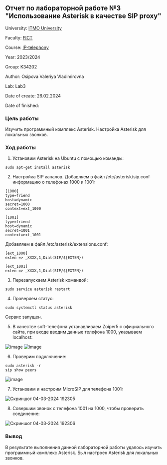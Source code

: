 ## Отчет по лабораторной работе №3 "Использование Asterisk в качестве SIP proxy"

University: [ITMO University](https://itmo.ru/ru/)

Faculty: [FICT](https://fict.itmo.ru)

Course: [IP-telephony](https://github.com/itmo-ict-faculty/ip-telephony)

Year: 2023/2024

Group: K34202

Author: Osipova Valeriya Vladimirovna

Lab: Lab3

Date of create: 26.02.2024

Date of finished: 

### Цель работы
Изучить программный комплекс Asterisk. Настройка Asterisk для локальных звонков.

### Ход работы

1. Установим Asterisk на Ubuntu с помощью команды:

```
sudo apt-get install asterisk
```

2. Настройка SIP каналов. Добавляем в файл /etc/asterisk/sip.conf информацию о телефонах 1000 и 1001:

```
[1000]
type=friend
host=dynamic
secret=1000
context=ext_1000

[1001]
type=friend
host=dynamic
secret=1001
context=ext_1001
```


Добавляем в файл /etc/asterisk/extensions.conf:

```
[ext_1000]
exten => _XXXX,1,Dial(SIP/${EXTEN})

[ext_1001]
exten => _XXXX,1,Dial(SIP/${EXTEN})
```

3. Перезапускаем Asterisk командой:

```
sudo service asterisk restart
```

4. Проверяем статус:

```
sudo systemctl status asterisk
```

Сервис запущен.

5. В качестве soft-телефона устанавливаем Zoiper5 с официального сайта, при входе вводим данные телефона 1000, указываем localhost:

![image](https://github.com/Valeriya-Osipova/2023_2024-ip-telephony-k34202-osipova-v-v/assets/64967406/d98440cc-9817-42ef-90e4-b1ea3eae0758)
![image](https://github.com/Valeriya-Osipova/2023_2024-ip-telephony-k34202-osipova-v-v/assets/64967406/9adf2d19-9319-43a9-bce9-8a92746f2f05)

6. Проверим подключение:

```
sudo asterisk -r
sip show peers
```

![image](https://github.com/Valeriya-Osipova/2023_2024-ip-telephony-k34202-osipova-v-v/assets/64967406/ac8dddc4-1bcb-43f4-bf09-3355d6301143)

7. Установим и настроим MicroSIP для телефона 1001:

![Скриншот 04-03-2024 192305](https://github.com/Valeriya-Osipova/2023_2024-ip-telephony-k34202-osipova-v-v/assets/64967406/4964f369-019b-4e13-baa5-24ae428e4db0)


8. Совершим звонок с телефона 1001 на 1000, чтобы проверить соединение:

![Скриншот 04-03-2024 192306](https://github.com/Valeriya-Osipova/2023_2024-ip-telephony-k34202-osipova-v-v/assets/64967406/906e6a7b-1329-4962-b7ff-ca0cd0123a1e)

### Вывод
В результате выполнения данной лабораторной работы удалось изучить программный комплекс Asterisk. Был настроен Asterisk для локальных звонков.
